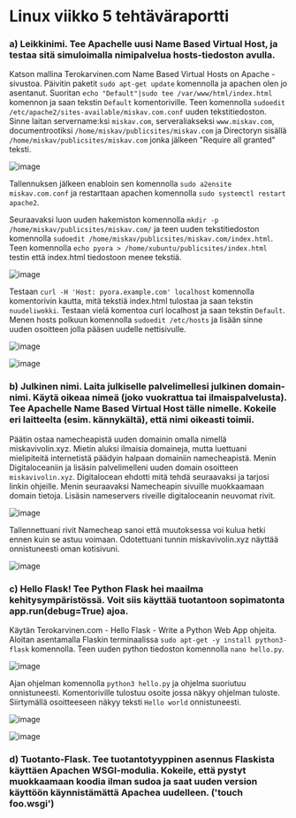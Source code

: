 # Linux viikko 5 tehtäväraportti

### a) Leikkinimi. Tee Apachelle uusi Name Based Virtual Host, ja testaa sitä simuloimalla nimipalvelua hosts-tiedoston avulla. 

Katson mallina Terokarvinen.com Name Based Virtual Hosts on Apache -sivustoa. Päivitin paketit `sudo apt-get update` komennolla ja apachen olen jo asentanut. Suoritan `echo "Default"|sudo tee /var/www/html/index.html` komennon ja saan tekstin `Default` komentoriville. Teen komennolla `sudoedit /etc/apache2/sites-available/miskav.com.conf` uuden tekstitiedoston. Sinne laitan servername:ksi `miskav.com`, serveraliakseksi `www.miskav.com`, documentrootiksi `/home/miskav/publicsites/miskav.com` ja Directoryn sisällä `/home/miskav/publicsites/miskav.com` jonka jälkeen "Require all granted" teksti.

![image](https://user-images.githubusercontent.com/78149945/134183966-5370fb5f-4109-484c-b77a-404dbc273392.png)

Tallennuksen jälkeen enabloin sen komennolla `sudo a2ensite miskav.com.conf` ja restarttaan apachen komennolla `sudo systemctl restart apache2`.

Seuraavaksi luon uuden hakemiston komennolla `mkdir -p /home/miskav/publicsites/miskav.com/` ja teen uuden tekstitiedoston komennolla `sudoedit /home/miskav/publicsites/miskav.com/index.html`. Teen komennolla `echo pyora > /home/xubuntu/publicsites/index.html` testin että index.html tiedostoon menee tekstiä. 

![image](https://user-images.githubusercontent.com/78149945/134189538-191e2367-f6bf-4430-b58e-297b2e8b865f.png)

Testaan `curl -H 'Host: pyora.example.com' localhost` komennolla komentorivin kautta, mitä tekstiä index.html tulostaa ja saan tekstin `nuudeliwokki`. Testaan vielä komentoa curl localhost ja saan tekstin `Default`. Menen hosts polkuun komennolla `sudoedit /etc/hosts` ja lisään sinne uuden osoitteen jolla pääsen uudelle nettisivulle.

![image](https://user-images.githubusercontent.com/78149945/134190969-cd5ef4da-d768-4053-9cf4-ff3c94582bf4.png)

![image](https://user-images.githubusercontent.com/78149945/134191061-3d781fa4-1408-40c2-b82c-7f973ae4007e.png)

### b) Julkinen nimi. Laita julkiselle palvelimellesi julkinen domain-nimi. Käytä oikeaa nimeä (joko vuokrattua tai ilmaispalvelusta). Tee Apachelle Name Based Virtual Host tälle nimelle. Kokeile eri laitteelta (esim. kännykältä), että nimi oikeasti toimii.

Päätin ostaa namecheapistä uuden domainin omalla nimellä miskavivolin.xyz. Mietin aluksi ilmaisia domaineja, mutta luettuani mielipiteitä internetistä päädyin halpaan domainiin namecheapistä. Menin Digitaloceaniin ja lisäsin palvelimelleni uuden domain osoitteen `miskavivolin.xyz`. Digitalocean ehdotti mitä tehdä seuraavaksi ja tarjosi linkin ohjeille. Menin seuraavaksi Namecheapin sivuille muokkaamaan domain tietoja. Lisäsin nameservers riveille digitaloceanin neuvomat rivit.

![image](https://user-images.githubusercontent.com/78149945/134464833-2f57c3fc-ba61-4efe-a365-1225a2cc95fe.png)

Tallennettuani rivit Namecheap sanoi että muutoksessa voi kulua hetki ennen kuin se astuu voimaan. Odotettuani tunnin miskavivolin.xyz näyttää onnistuneesti oman kotisivuni.

![image](https://user-images.githubusercontent.com/78149945/134474848-84246969-f7a8-4c9c-99bd-f8b517296b51.png)


### c) Hello Flask! Tee Python Flask hei maailma kehitysympäristössä. Voit siis käyttää tuotantoon sopimatonta app.run(debug=True) ajoa.

Käytän Terokarvinen.com - Hello Flask - Write a Python Web App ohjeita. Aloitan asentamalla Flaskin terminaalissa `sudo apt-get -y install python3-flask` komennolla. Teen uuden python tiedoston komennolla `nano hello.py`.

![image](https://user-images.githubusercontent.com/78149945/134471404-a07a1946-a287-4db9-bb38-62ba1affe88b.png)

Ajan ohjelman komennolla `python3 hello.py` ja ohjelma suoriutuu onnistuneesti. Komentoriville tulostuu osoite jossa näkyy ohjelman tuloste. Siirtymällä osoitteeseen näkyy teksti `Hello world` onnistuneesti.

![image](https://user-images.githubusercontent.com/78149945/134472028-d53f48df-76af-479a-9643-72ce5391b707.png)

![image](https://user-images.githubusercontent.com/78149945/134472109-ccd47dd1-c1e4-49ef-90b3-6e56ee3c6182.png)

### d) Tuotanto-Flask. Tee tuotantotyyppinen asennus Flaskista käyttäen Apachen WSGI-modulia. Kokeile, että pystyt muokkaamaan koodia ilman sudoa ja saat uuden version käyttöön käynnistämättä Apachea uudelleen. ('touch foo.wsgi')
